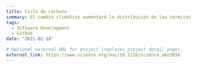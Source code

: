 ```yaml
---
title: Ciclo de carbono
summary: El cambio climático aumentará la distribución de las termitas, lo que catalizará aumentos en las emisiones (portada Science 2023)
tags:
  - Software Development
  - Github
date: "2021-02-18"

# Optional external URL for project (replaces project detail page).
external_link: https://www.science.org/doi/10.1126/science.abo3856
---
```

